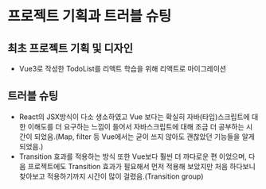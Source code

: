 # 프로젝트 기획과 트러블 슈팅

## 최초 프로젝트 기획 및 디자인
+ Vue3로 작성한 TodoList를 리액트 학습을 위해 리액트로 마이그레이션

## 트러블 슈팅
+ React의 JSX방식이 다소 생소하였고 Vue 보다는 확실히 자바(타입)스크립트에 대한 이해도를 더 요구하는 느낌이 들어서 자바스크립트에 대해 조금 더 공부하는 시간이 되었음.(Map, filter 등 Vue에서는 굳이 쓰지 않아도 괜찮았던 기능들을 알게되었음.)
+ Transition 효과를 적용하는 방식 또한 Vue보다 훨씬 더 까다로운 편 이었으며, 다음 프로젝트에도 Transition 효과가 필요해서 먼저 적용해 보았지만 처음 하다보니 찾아보고 적용하기까지 시간이 많이 걸렸음.(Transition group)
  
